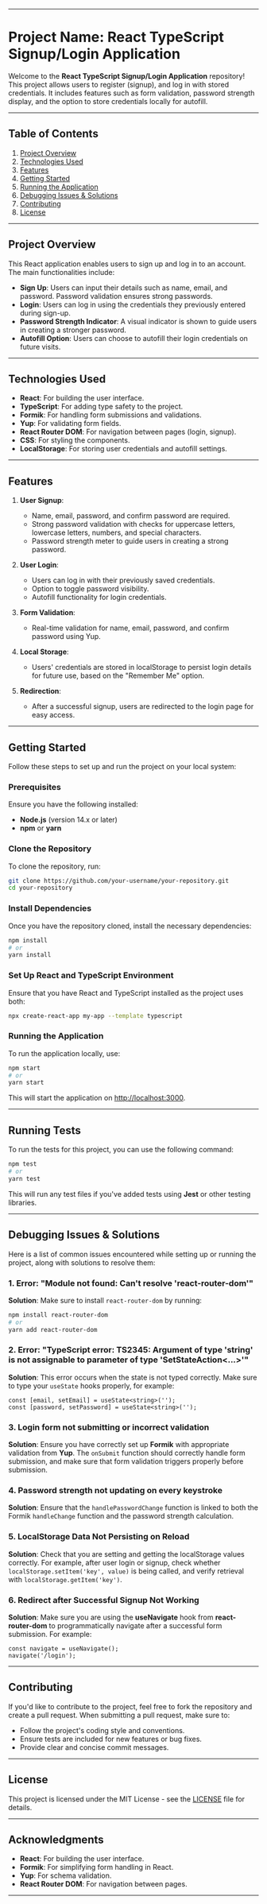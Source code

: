 
---

# Project Name: React TypeScript Signup/Login Application

Welcome to the **React TypeScript Signup/Login Application** repository! This project allows users to register (signup), and log in with stored credentials. It includes features such as form validation, password strength display, and the option to store credentials locally for autofill.

---

## Table of Contents

1. [Project Overview](#project-overview)
2. [Technologies Used](#technologies-used)
3. [Features](#features)
4. [Getting Started](#getting-started)
5. [Running the Application](#running-the-application)
6. [Debugging Issues & Solutions](#debugging-issues-solutions)
7. [Contributing](#contributing)
8. [License](#license)

---

## Project Overview

This React application enables users to sign up and log in to an account. The main functionalities include:

- **Sign Up**: Users can input their details such as name, email, and password. Password validation ensures strong passwords.
- **Login**: Users can log in using the credentials they previously entered during sign-up.
- **Password Strength Indicator**: A visual indicator is shown to guide users in creating a stronger password.
- **Autofill Option**: Users can choose to autofill their login credentials on future visits.

---

## Technologies Used

- **React**: For building the user interface.
- **TypeScript**: For adding type safety to the project.
- **Formik**: For handling form submissions and validations.
- **Yup**: For validating form fields.
- **React Router DOM**: For navigation between pages (login, signup).
- **CSS**: For styling the components.
- **LocalStorage**: For storing user credentials and autofill settings.

---

## Features

1. **User Signup**:
   - Name, email, password, and confirm password are required.
   - Strong password validation with checks for uppercase letters, lowercase letters, numbers, and special characters.
   - Password strength meter to guide users in creating a strong password.

2. **User Login**:
   - Users can log in with their previously saved credentials.
   - Option to toggle password visibility.
   - Autofill functionality for login credentials.

3. **Form Validation**:
   - Real-time validation for name, email, password, and confirm password using Yup.

4. **Local Storage**:
   - Users' credentials are stored in localStorage to persist login details for future use, based on the "Remember Me" option.

5. **Redirection**:
   - After a successful signup, users are redirected to the login page for easy access.

---

## Getting Started

Follow these steps to set up and run the project on your local system:

### Prerequisites

Ensure you have the following installed:

- **Node.js** (version 14.x or later)
- **npm** or **yarn**

### Clone the Repository

To clone the repository, run:

```bash
git clone https://github.com/your-username/your-repository.git
cd your-repository
```

### Install Dependencies

Once you have the repository cloned, install the necessary dependencies:

```bash
npm install
# or
yarn install
```

### Set Up React and TypeScript Environment

Ensure that you have React and TypeScript installed as the project uses both:

```bash
npx create-react-app my-app --template typescript
```

### Running the Application

To run the application locally, use:

```bash
npm start
# or
yarn start
```

This will start the application on [http://localhost:3000](http://localhost:3000).

---

## Running Tests

To run the tests for this project, you can use the following command:

```bash
npm test
# or
yarn test
```

This will run any test files if you've added tests using **Jest** or other testing libraries.

---

## Debugging Issues & Solutions

Here is a list of common issues encountered while setting up or running the project, along with solutions to resolve them:

### 1. **Error: "Module not found: Can't resolve 'react-router-dom'"**

**Solution**: Make sure to install `react-router-dom` by running:

```bash
npm install react-router-dom
# or
yarn add react-router-dom
```

### 2. **Error: "TypeScript error: TS2345: Argument of type 'string' is not assignable to parameter of type 'SetStateAction<...>'"**

**Solution**: This error occurs when the state is not typed correctly. Make sure to type your `useState` hooks properly, for example:

```tsx
const [email, setEmail] = useState<string>('');
const [password, setPassword] = useState<string>('');
```

### 3. **Login form not submitting or incorrect validation**

**Solution**: Ensure you have correctly set up **Formik** with appropriate validation from **Yup**. The `onSubmit` function should correctly handle form submission, and make sure that form validation triggers properly before submission.

### 4. **Password strength not updating on every keystroke**

**Solution**: Ensure that the `handlePasswordChange` function is linked to both the Formik `handleChange` function and the password strength calculation.

### 5. **LocalStorage Data Not Persisting on Reload**

**Solution**: Check that you are setting and getting the localStorage values correctly. For example, after user login or signup, check whether `localStorage.setItem('key', value)` is being called, and verify retrieval with `localStorage.getItem('key')`.

### 6. **Redirect after Successful Signup Not Working**

**Solution**: Make sure you are using the **useNavigate** hook from **react-router-dom** to programmatically navigate after a successful form submission. For example:

```tsx
const navigate = useNavigate();
navigate('/login');
```

---

## Contributing

If you'd like to contribute to the project, feel free to fork the repository and create a pull request. When submitting a pull request, make sure to:

- Follow the project's coding style and conventions.
- Ensure tests are included for new features or bug fixes.
- Provide clear and concise commit messages.

---

## License

This project is licensed under the MIT License - see the [LICENSE](LICENSE) file for details.

---

## Acknowledgments

- **React**: For building the user interface.
- **Formik**: For simplifying form handling in React.
- **Yup**: For schema validation.
- **React Router DOM**: For navigation between pages.

---


